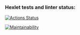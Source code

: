 ### Hexlet tests and linter status:
[![Actions Status](https://github.com/conarti/frontend-project-lvl1/workflows/hexlet-check/badge.svg)](https://github.com/conarti/frontend-project-lvl1/actions)

[![Maintainability](https://api.codeclimate.com/v1/badges/54684c29290d00a7cb73/maintainability)](https://codeclimate.com/github/conarti/frontend-project-lvl1/maintainability)

